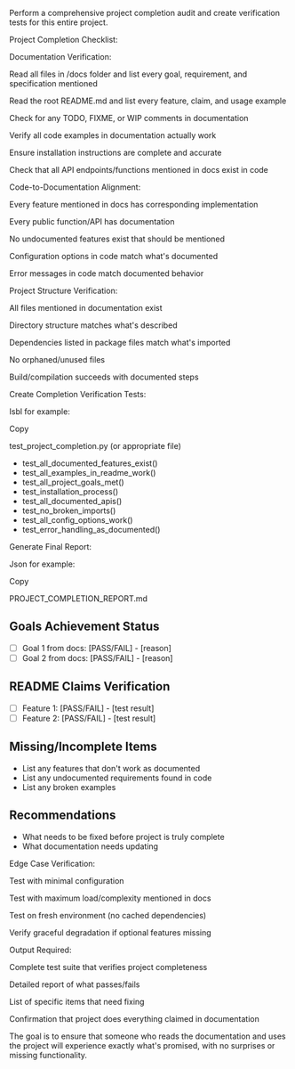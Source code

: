 Perform a comprehensive project completion audit and create verification tests for this entire project. 

Project Completion Checklist: 

Documentation Verification: 

Read all files in /docs folder and list every goal, requirement, and specification mentioned 

Read the root README.md and list every feature, claim, and usage example 

Check for any TODO, FIXME, or WIP comments in documentation 

Verify all code examples in documentation actually work 

Ensure installation instructions are complete and accurate 

Check that all API endpoints/functions mentioned in docs exist in code 

Code-to-Documentation Alignment: 

Every feature mentioned in docs has corresponding implementation 

Every public function/API has documentation 

No undocumented features exist that should be mentioned 

Configuration options in code match what's documented 

Error messages in code match documented behavior 

Project Structure Verification: 

All files mentioned in documentation exist 

Directory structure matches what's described 

Dependencies listed in package files match what's imported 

No orphaned/unused files 

Build/compilation succeeds with documented steps 

Create Completion Verification Tests: 

Isbl  for example: 

Copy 

test_project_completion.py (or appropriate file) 
- test_all_documented_features_exist() 
- test_all_examples_in_readme_work() 
- test_all_project_goals_met() 
- test_installation_process() 
- test_all_documented_apis() 
- test_no_broken_imports() 
- test_all_config_options_work() 
- test_error_handling_as_documented() 
 

Generate Final Report: 

Json  for example: 

Copy 

PROJECT_COMPLETION_REPORT.md 
 
## Goals Achievement Status 
- [ ] Goal 1 from docs: [PASS/FAIL] - [reason] 
- [ ] Goal 2 from docs: [PASS/FAIL] - [reason] 
 
## README Claims Verification 
- [ ] Feature 1: [PASS/FAIL] - [test result] 
- [ ] Feature 2: [PASS/FAIL] - [test result] 
 
## Missing/Incomplete Items 
- List any features that don't work as documented 
- List any undocumented requirements found in code 
- List any broken examples 
 
## Recommendations 
- What needs to be fixed before project is truly complete 
- What documentation needs updating 
 

Edge Case Verification: 

Test with minimal configuration 

Test with maximum load/complexity mentioned in docs 

Test on fresh environment (no cached dependencies) 

Verify graceful degradation if optional features missing 

Output Required: 

Complete test suite that verifies project completeness 

Detailed report of what passes/fails 

List of specific items that need fixing 

Confirmation that project does everything claimed in documentation 

The goal is to ensure that someone who reads the documentation and uses the project will experience exactly what's promised, with no surprises or missing functionality. 

